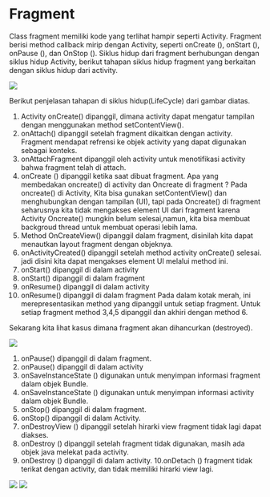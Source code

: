 # Fragment

Class fragment memiliki kode yang terlihat hampir seperti Activity. Fragment berisi method callback mirip dengan Activity, seperti onCreate (), onStart (), onPause (), dan OnStop (). Siklus hidup dari fragment berhubungan dengan siklus hidup Activity, berikut tahapan siklus hidup fragment yang berkaitan dengan siklus hidup dari activity.

![](https://github.com/WahyuAdeCahaya/gambar/blob/master/fragmen%20cycle.jpg)

Berikut penjelasan tahapan di siklus hidup(LifeCycle) dari gambar diatas.
1. Activity onCreate() dipanggil, dimana activity dapat mengatur tampilan dengan menggunakan method setContentView().
2. onAttach() dipanggil setelah fragment dikaitkan dengan activity. Fragment mendapat refrensi ke objek activity yang dapat digunakan sebagai konteks.
3. onAttachFragment dipanggil oleh activity untuk menotifikasi activity bahwa fragment telah di attach.
4. onCreate () dipanggil ketika saat dibuat fragment.
Apa yang membedakan oncreate() di activity dan Oncreate di fragment ?
Pada oncreate() di Activity, Kita bisa gunakan setContentView() dan menghubungkan dengan tampilan (UI), tapi pada Oncreate() di fragment seharusnya kita tidak mengakses element UI dari fragment karena Activity Oncreate() mungkin belum selesai,namun, kita bisa membuat backgroud thread untuk membuat operasi lebih lama.
5. Method OnCreateView() dipanggil dalam fragment, disinilah kita dapat menautkan layout fragment dengan objeknya.
6. onActivityCreated() dipanggil setelah method activity onCreate() selesai. jadi disini kita dapat mengakses element UI melalui method ini.
7. onStart() dipanggil di dalam activity
8. onStart() dipanggil di dalam fragment
9. onResume() dipanggil di dalam activity
10. onResume() dipanggil di dalam fragment
Pada dalam kotak merah, ini merepresentasikan method yang dipanggil untuk setiap fragment. Untuk setiap fragment method 3,4,5 dipanggil dan akhiri dengan method 6.

Sekarang kita lihat kasus dimana fragment akan dihancurkan (destroyed).

![](https://github.com/WahyuAdeCahaya/gambar/blob/master/destroy.jpg)

1. onPause() dipanggil di dalam fragment.
2. onPause() dipanggil di dalam activity
3. onSaveInstanceState () digunakan untuk menyimpan informasi fragment dalam objek Bundle.
4. onSaveInstanceState () digunakan untuk menyimpan informasi activity dalam objek Bundle.
5. onStop() dipanggil di dalam fragment.
6. onStop() dipanggil di dalam Activity.
7. onDestroyView () dipanggil setelah hirarki view fragment tidak lagi dapat diakses.
8. onDestroy () dipanggil setelah fragment tidak digunakan, masih ada objek java melekat pada activity.
9. onDestroy () dipanggil di dalam activity.
10.onDetach () fragment tidak terikat dengan activity, dan tidak memiliki hirarki view lagi.

![](https://github.com/WahyuAdeCahaya/gambar/blob/master/fragmen1.jpg)
![](https://github.com/WahyuAdeCahaya/gambar/blob/master/fragmen2.jpg)

